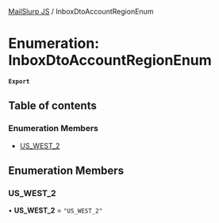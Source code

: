 [MailSlurp JS](../README.md) / InboxDtoAccountRegionEnum

# Enumeration: InboxDtoAccountRegionEnum

**`Export`**

## Table of contents

### Enumeration Members

- [US\_WEST\_2](InboxDtoAccountRegionEnum.md#us_west_2)

## Enumeration Members

### US\_WEST\_2

• **US\_WEST\_2** = ``"US_WEST_2"``
